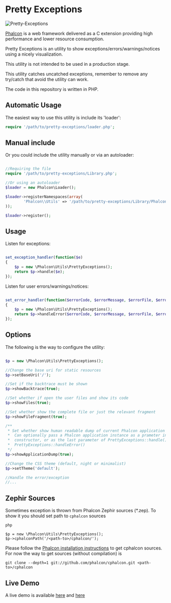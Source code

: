 # Pretty Exceptions

![Pretty-Exceptions](http://www.phalconphp.com/img/pretty.jpg)

[Phalcon](http://phalconphp.com) is a web framework delivered as a C extension providing high
performance and lower resource consumption.

Pretty Exceptions is an utility to show exceptions/errors/warnings/notices using a nicely visualization.

This utility is not intended to be used in a production stage.

This utility catches uncatched exceptions, remember to remove any try/catch that avoid the utility can work.

The code in this repository is written in PHP.

## Automatic Usage

The easiest way to use this utility is include its 'loader':

```php
require '/path/to/pretty-exceptions/loader.php';
```

## Manual include

Or you could include the utility manually or via an autoloader:

```php

//Requiring the file
require '/path/to/pretty-exceptions/Library.php';

//Or using an autoloader
$loader = new Phalcon\Loader();

$loader->registerNamespaces(array(
        'Phalcon\\Utils' => '/path/to/pretty-exceptions/Library/Phalcon/Utils/'
));

$loader->register();

```

## Usage

Listen for exceptions:

```php

set_exception_handler(function($e)
{
	$p = new \Phalcon\Utils\PrettyExceptions();
	return $p->handle($e);
});

```

Listen for user errors/warnings/notices:

```php

set_error_handler(function($errorCode, $errorMessage, $errorFile, $errorLine)
{
	$p = new \Phalcon\Utils\PrettyExceptions();
	return $p->handleError($errorCode, $errorMessage, $errorFile, $errorLine);
});

```

## Options

The following is the way to configure the utility:

```php

$p = new \Phalcon\Utils\PrettyExceptions();

//Change the base uri for static resources
$p->setBaseUri('/');

//Set if the backtrace must be shown
$p->showBacktrace(true);

//Set whether if open the user files and show its code
$p->showFiles(true);

//Set whether show the complete file or just the relevant fragment
$p->showFileFragment(true);

/**
 * Set whether show human readable dump of current Phalcon application instance
 *  Can optionally pass a Phalcon application instance as a prameter in the
 *  constructor, or as the last parameter of PrettyExceptions::handle() and
 *  PrettyExceptions::handleError()
 */
$p->showApplicationDump(true);

//Change the CSS theme (default, night or minimalist)
$p->setTheme('default');

//Handle the error/exception
//...

```

## Zephir Sources

Sometimes exception is thrown from Phalcon Zephir sources (*.zep). To show it you should set path to `cphalcon` sources

```
php

$p = new \Phalcon\Utils\PrettyExceptions();
$p->cphalconPath('/<path-to>/cphalcon/');
```

Please follow the [Phalcon installation instructions](https://phalconphp.com/en/download) to get cphalcon sources.
For now the way to get sources (without compilation) is

```
git clone --depth=1 git://github.com/phalcon/cphalcon.git <path-to>/cphalcon
```

## Live Demo

A live demo is available [here](http://test.phalconphp.com/exception.html) and [here](http://test.phalconphp.com/exception2.html)
